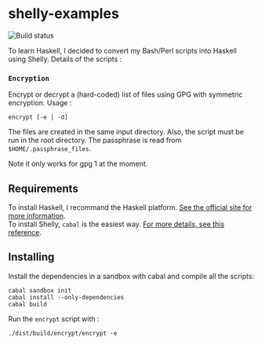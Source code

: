 shelly-examples
===============

![Build status](https://travis-ci.org/alexDarcy/shelly-examples.svg)

To learn Haskell, I decided to convert my Bash/Perl scripts into Haskell using
Shelly. Details of the scripts :

### `Encryption`

Encrypt or decrypt a (hard-coded) list of files using GPG
with symmetric encryption. Usage :

    encrypt [-e | -d]

The files are created in the same input directory. Also, the script must be run
in the root directory.  The passphrase is read from `$HOME/.passphrase_files`. 

Note it only works for gpg 1 at the moment. 


## Requirements

To install Haskell, I recommand the Haskell platform. [See the official site for
more information](https://www.haskell.org/platform/).  
To install Shelly, `cabal` is the easiest way. [For more details, see this
reference](https://www.haskell.org/haskellwiki/Cabal-Install).

## Installing

Install the dependencies in a sandbox with cabal and compile all the scripts:

    cabal sandbox init
    cabal install --only-dependencies
    cabal build

Run the `encrypt` script with :

    ./dist/build/encrypt/encrypt -e
